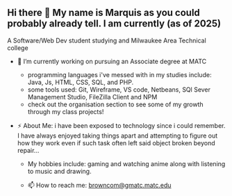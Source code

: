 ## Hi there 👋 My name is Marquis as you could probably already tell. I am currently (as of 2025)
A Software/Web Dev student studying and Milwaukee Area Technical college 

- 🔭 I’m currently working on pursuing an Associate degree at MATC
    - programming languages i've messed with in my studies include: Java, Js, HTML, CSS, SQL,
       and PHP.
    - some tools used: Git, Wireframe, VS code, Netbeans, SQl Sever Management Studio,
      FileZilla Client and NPM
    - check out the organisation section to see some of my growth through my class projects!

- ⚡ About Me: i have been exposed to technology since i could remember. I have always enjoyed taking things apart and attempting to figure out how they work 
      even if such task often left said object broken beyond repair...
    - My hobbies include: gaming and watching anime along with listening to music and drawing.

    - 📫 How to reach me: browncom@gmatc.matc.edu

